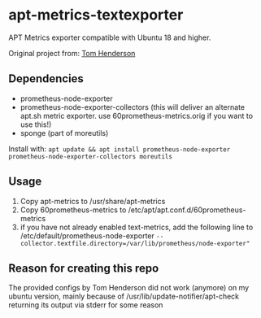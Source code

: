 # apt-metrics-textexporter

APT Metrics exporter compatible with Ubuntu 18 and higher. 

Original project from: [Tom Henderson](https://tom-henderson.github.io/2020/12/04/apt-grafana-prometheus.html)

## Dependencies ##
* prometheus-node-exporter
* prometheus-node-exporter-collectors (this will deliver an alternate apt.sh metric exporter. use 60prometheus-metrics.orig if you want to use this!)
* sponge (part of moreutils)

Install with: ```apt update && apt install prometheus-node-exporter prometheus-node-exporter-collectors moreutils```

## Usage ##

1. Copy apt-metrics to /usr/share/apt-metrics
2. Copy 60prometheus-metrics to /etc/apt/apt.conf.d/60prometheus-metrics
3. if you have not already enabled text-metrics, add the following line to /etc/default/prometheus-node-exporter
   ```--collector.textfile.directory=/var/lib/prometheus/node-exporter"``` 

## Reason for creating this repo ##
The provided configs by Tom Henderson did not work (anymore) on my ubuntu version, mainly because of /usr/lib/update-notifier/apt-check returning its output via stderr for some reason

